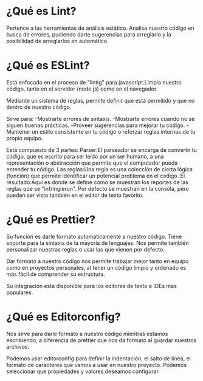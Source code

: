 # ¿Qué es Lint?
Pertence a las herramientas de análisis estático. Analisa nuestro código en busca de errores, pudiendo darte sugerencias para arreglarlo y la posibilidad de arreglarlos en automático.

# ¿Qué es ESLint?
Está enfocado en el proceso de "lintig" para javascript.Limpia nuestro código, tanto en el servidor (node.js) como en el navegador.

Mediante un sistema de reglas, permite definir que está permitido y que no dentro de nuestro código.

Sirve para:
-Mostrarte errores de sintaxis.
-Mostrarte errores cuando no se siguen buenas prácticas.
-Proveer sugerencias para mejorar tu código.
-Mantener un estilo consistente en tu código o reforzar reglas internas de tu propio equipo.

Está compuesto de 3 partes:
Parser:El parseador se encarga de convertir tu código, que es escrito para ser leído por un ser humano, a una representación o abstracción que permite que el computador pueda entender tu código.
Las reglas:Una regla es una colección de cierta lógica (función) que permite identificar un potencial problema en el código.
El resultado:Aquí es donde se define cómo se muestran los reportes de las reglas que se "infringieron". Por defecto se muestran en la consola, pero pueden ser visto también en el editor de texto favorito.

# ¿Qué es Prettier?
Su función es darle formato automaticamente a nuestro código. Tiene soporte para la sintaxis de la mayoría de lenguajes. Nos permite también personalizar nuestras reglas o usar las que vienen por defecto.

Dar formato a nuestro código nos permite trabajar mejor tanto en equipo como en proyectos personales, al tener un código limpio y ordenado es más fácil de comprender su estructura.

Su integración está disponible para los editores de texto e IDEs mas populares.

# ¿Qué es Editorconfig?
Nos sirve para darle formato a nuestro código mientras estamos escribiendo, a diferencia de prettier que nos da formato al guardar nuestros archivos.

Podemos usar editorconfig para definir la indentación, el salto de línea, el formato de caracteres que vamos a usar en nuestro proyecto.
Podemos seleccionar que  propiedades y valores deseamos configurar.